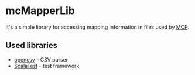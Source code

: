 mcMapperLib
===========

It's a simple library for accessing mapping information in files used by [MCP](http://mcp.ocean-labs.de).


Used libraries
--------------

* [opencsv](http://opencsv.sourceforge.net/) - CSV parser
* [ScalaTest](http://scalatest.org/) - test framework

